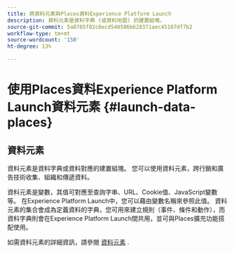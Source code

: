 ```yaml
---
title: 將資料元素與Places資料Experience Platform Launch
description: 資料元素是資料字典 (或資料地圖) 的建置組塊。
source-git-commit: 5a0705f02c8ecd540506b628371aec45107df7b2
workflow-type: tm+mt
source-wordcount: '150'
ht-degree: 13%

---
```



# 使用Places資料Experience Platform Launch資料元素 {#launch-data-places}

## 資料元素

資料元素是資料字典或資料對應的建置組塊。 您可以使用資料元素，跨行銷和廣告技術收集、組織和傳遞資料。

資料元素是變數，其值可對應至查詢字串、URL、Cookie值、JavaScript變數等。 在Experience Platform Launch中，您可以藉由變數名稱來參照此值。 資料元素的集合會成為定義資料的字典，您可用來建立規則（事件、條件和動作），而資料字典則會在Experience Platform Launch間共用，並可與Places擴充功能搭配使用。

如需資料元素的詳細資訊，請參閱 [資料元素](https://docs.adobelaunch.com/launch-reference/managing-resources/data-elements) .

